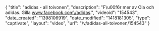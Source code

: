 {
    "title": "adidas - all toivonen",
    "description": "F\u00f6r mer av Ola och adidas. Gilla www.facebook.com\/adidas.",
    "videoid": "154543",
    "date_created": "1398106919",
    "date_modified": "1418181305",
    "type": "captivate",
    "layout": "video",
    "url": "\/v\/adidas-all-toivonen\/154543"
}